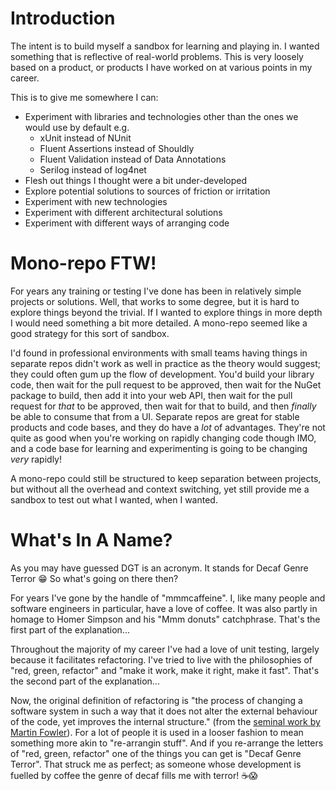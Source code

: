 # Introduction

The intent is to build myself a sandbox for learning and playing in. I wanted something that is reflective of real-world problems. This is very loosely based on a product, or products I have worked on at various points in my career.

This is to give me somewhere I can:

* Experiment with libraries and technologies other than the ones we would use by default e.g.
    * xUnit instead of NUnit
    * Fluent Assertions instead of Shouldly
    * Fluent Validation instead of Data Annotations
    * Serilog instead of log4net
* Flesh out things I thought were a bit under-developed
* Explore potential solutions to sources of friction or irritation
* Experiment with new technologies
* Experiment with different architectural solutions
* Experiment with different ways of arranging code

# Mono-repo FTW!

For years any training or testing I've done has been in relatively simple projects or solutions. Well, that works to some degree, but it is hard to explore things beyond the trivial. If I wanted to explore things in more depth I would need something a bit more detailed. A mono-repo seemed like a good strategy for this sort of sandbox.

I'd found in professional environments with small teams having things in separate repos didn't work as well in practice as the theory would suggest; they could often gum up the flow of development. You'd build your library code, then wait for the pull request to be approved, then wait for the NuGet package to build, then add it into your web API, then wait for the pull request for _that_ to be approved, then wait for that to build, and then _finally_ be able to consume that from a UI. Separate repos are great for stable products and code bases, and they do have a _lot_ of advantages. They're not quite as good when you're working on rapidly changing code though IMO, and a code base for learning and experimenting is going to be changing _very_ rapidly!

A mono-repo could still be structured to keep separation between projects, but without all the overhead and context switching, yet still provide me a sandbox to test out what I wanted, when I wanted.

# What's In A Name?

As you may have guessed DGT is an acronym. It stands for Decaf Genre Terror 😁 So what's going on there then?

For years I've gone by the handle of "mmmcaffeine". I, like many people and software engineers in particular, have a love of coffee. It was also partly in homage to Homer Simpson and his "Mmm donuts" catchphrase. That's the first part of the explanation...

Throughout the majority of my career I've had a love of unit testing, largely because it facilitates refactoring. I've tried to live with the philosophies of "red, green, refactor" and "make it work, make it right, make it fast". That's the second part of the explanation...

Now, the original definition of refactoring is "the process of changing a software system in such a way that it does not alter the external behaviour of the code, yet improves the internal structure." (from the [seminal work by Martin Fowler](https://martinfowler.com/books/refactoring.html)). For a lot of people it is used in a looser fashion to mean something more akin to "re-arrangin stuff". And if you re-arrange the letters of "red, green, refactor" one of the things you can get is "Decaf Genre Terror". That struck me as perfect; as someone whose development is fuelled by coffee the genre of decaf fills me with terror! ☕😱
